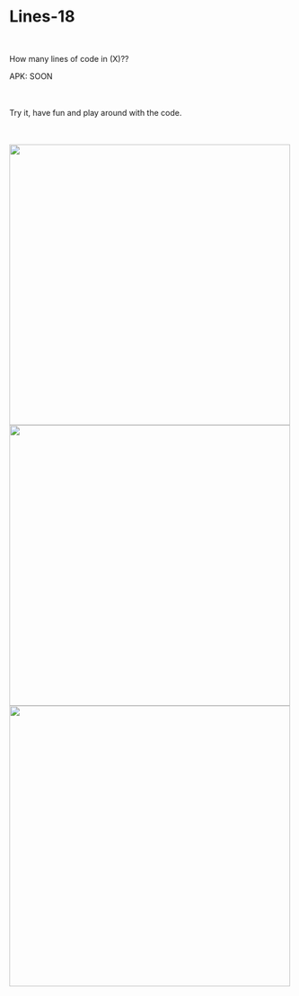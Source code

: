 # Lines-18
<br/>

How many lines of code in (X)??<br/>

APK: SOON<br/>

<br/><br/>
Try it, have fun and play around with the code.<br/><br/>

<br/>
<img src="https://user-images.githubusercontent.com/57795657/75181320-9e193200-5746-11ea-948c-aa20677a7927.png" width="500" height = "500">
<br/>
<img src="https://user-images.githubusercontent.com/57795657/75181343-a70a0380-5746-11ea-8885-bc7ac66f2f5d.png" width="500" height = "500">
<br/>
<img src="https://user-images.githubusercontent.com/57795657/75181402-c7d25900-5746-11ea-9352-53f86aea758f.png" width="500" height = "500">
<br/>
